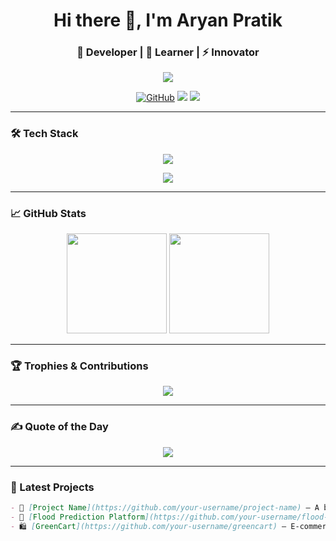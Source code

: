 <h1 align="center">Hi there 👋, I'm Aryan Pratik</h1>
<h3 align="center">🚀 Developer | 🌱 Learner | ⚡ Innovator</h3>

<p align="center">
  <img src="https://readme-typing-svg.herokuapp.com/?lines=Code.%20Create.%20Collaborate.;Building%20cool%20things%20since%2022!&center=true&width=500&height=50">
</p>

<p align="center">
  <a href="https://github.com/your-username"><img src="https://img.shields.io/github/followers/your-username?label=Followers&style=social" alt="GitHub"></a>
  <a href="https://www.linkedin.com/in/your-linkedin/"><img src="https://img.shields.io/badge/-LinkedIn-blue?style=flat-square&logo=Linkedin&logoColor=white"/></a>
  <a href="mailto:your.email@example.com"><img src="https://img.shields.io/badge/-Email-c14438?style=flat-square&logo=Gmail&logoColor=white"/></a>
</p>

---

### 🛠️ Tech Stack
<p align="center">
  <img src="https://skillicons.dev/icons?i=python,react,nodejs,express,flask,mongodb,mysql,html,css,js,git,github" />
</p>

<p align="center">
  <img src="https://github-readme-activity-graph.cyclic.app/graph?username=your-username&theme=react-dark&hide_border=true" />
</p>


---

### 📈 GitHub Stats
<p align="center">
  <img src="https://github-readme-stats.vercel.app/api?username=your-username&show_icons=true&theme=radical" height="160"/>
  <img src="https://github-readme-streak-stats.herokuapp.com?user=your-username&theme=radical" height="160"/>
</p>

---

### 🏆 Trophies & Contributions
<p align="center">
  <img src="https://github-profile-trophy.vercel.app/?username=your-username&theme=algolia&margin-w=15" />
</p>

---

### ✍️ Quote of the Day
<p align="center">
  <img src="https://quotes-github-readme.vercel.app/api?type=horizontal&theme=tokyonight" />
</p>

---

### 🔗 Latest Projects
```markdown
- 🎯 [Project Name](https://github.com/your-username/project-name) — A brief one-liner.
- 🌊 [Flood Prediction Platform](https://github.com/your-username/flood-predict) — Real-time ML-powered system.
- 🛍️ [GreenCart](https://github.com/your-username/greencart) — E-commerce with real-world impact.
